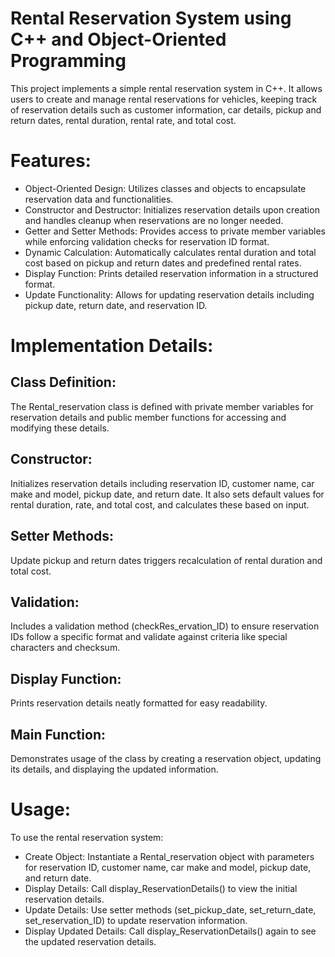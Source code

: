 # Rental Reservation System using C++ and Object-Oriented Programming
This project implements a simple rental reservation system in C++. It allows users to create and manage rental reservations for vehicles, keeping track of reservation details such as customer information, car details, pickup and return dates, rental duration, rental rate, and total cost.

# Features:
- Object-Oriented Design: Utilizes classes and objects to encapsulate reservation data and functionalities.
- Constructor and Destructor: Initializes reservation details upon creation and handles cleanup when reservations are no longer needed.
- Getter and Setter Methods: Provides access to private member variables while enforcing validation checks for reservation ID format.
- Dynamic Calculation: Automatically calculates rental duration and total cost based on pickup and return dates and predefined rental rates.
- Display Function: Prints detailed reservation information in a structured format.
- Update Functionality: Allows for updating reservation details including pickup date, return date, and reservation ID.

# Implementation Details:
## Class Definition: 
The Rental_reservation class is defined with private member variables for reservation details and public member functions for accessing and modifying these details.
## Constructor: 
Initializes reservation details including reservation ID, customer name, car make and model, pickup date, and return date. It also sets default values for rental duration, rate, and total cost, and calculates these based on input.
## Setter Methods: 
Update pickup and return dates triggers recalculation of rental duration and total cost.
## Validation: 
Includes a validation method (checkRes_ervation_ID) to ensure reservation IDs follow a specific format and validate against criteria like special characters and checksum.
## Display Function: 
Prints reservation details neatly formatted for easy readability.
## Main Function: 
Demonstrates usage of the class by creating a reservation object, updating its details, and displaying the updated information.

# Usage:
To use the rental reservation system:
- Create Object: Instantiate a Rental_reservation object with parameters for reservation ID, customer name, car make and model, pickup date, and return date.
- Display Details: Call display_ReservationDetails() to view the initial reservation details.
- Update Details: Use setter methods (set_pickup_date, set_return_date, set_reservation_ID) to update reservation information.
- Display Updated Details: Call display_ReservationDetails() again to see the updated reservation details.
